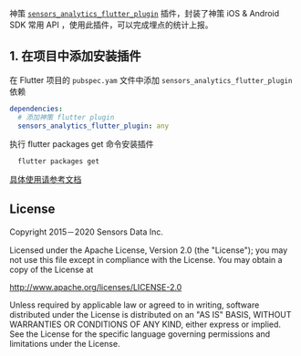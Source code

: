 
神策 [`sensors_analytics_flutter_plugin`](https://pub.dartlang.org/packages/sensors_analytics_flutter_plugin) 插件，封装了神策 iOS & Android SDK 常用 API ，使用此插件，可以完成埋点的统计上报。

## 1. 在项目中添加安装插件
在 Flutter 项目的 `pubspec.yam` 文件中添加 `sensors_analytics_flutter_plugin` 依赖

```yml
dependencies:
  # 添加神策 flutter plugin 
  sensors_analytics_flutter_plugin: any
```

执行 flutter packages get 命令安装插件

```shell
  flutter packages get  
```


[具体使用请参考文档](https://www.sensorsdata.cn/manual/sdk_flutter.html)

## License

Copyright 2015－2020 Sensors Data Inc.

Licensed under the Apache License, Version 2.0 (the "License");
you may not use this file except in compliance with the License.
You may obtain a copy of the License at

http://www.apache.org/licenses/LICENSE-2.0

Unless required by applicable law or agreed to in writing, software
distributed under the License is distributed on an "AS IS" BASIS,
WITHOUT WARRANTIES OR CONDITIONS OF ANY KIND, either express or implied.
See the License for the specific language governing permissions and
limitations under the License.
